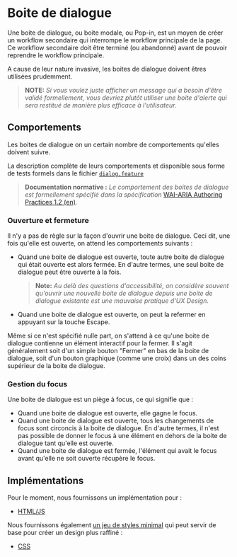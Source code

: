 # Boite de dialogue

Une boite de dialogue, ou boite modale, ou Pop-in, est un moyen de créer un workflow secondaire qui interrompe le workflow principale de la page. Ce workflow secondaire doit être terminé (ou abandonné) avant de pouvoir reprendre le workflow principale.

A cause de leur nature invasive, les boites de dialogue doivent êtres utilisées prudemment.

> **NOTE:** _Si vous voulez juste afficher un message qui a besoin d'être validé formellement, vous devriez plutôt utiliser une boite d'alerte qui sera restitué de manière plus efficace à l'utilisateur._


## Comportements

Les boites de dialogue on un certain nombre de comportements qu'elles doivent suivre.

La description complète de leurs comportements et disponible sous forme de tests formels dans le fichier [`dialog.feature`](../../tests/features/dialog.feature)

> **Documentation normative :** _Le comportement des boites de dialogue est formellement spécifié dans la spécification_ [WAI-ARIA Authoring Practices 1.2 (en)](https://www.w3.org/TR/wai-aria-practices-1.2/#dialog_modal).

### Ouverture et fermeture

Il n'y a pas de règle sur la façon d'ouvrir une boite de dialogue. Ceci dit, une fois qu'elle est ouverte, on attend les comportements suivants :

 - Quand une boite de dialogue est ouverte, toute autre boite de dialogue qui était ouverte est alors fermée. En d'autre termes, une seul boite de dialogue peut être ouverte à la fois.
   > **Note:** _Au delà des questions d'accessibilité, on considère souvent qu'ouvrir une nouvelle boite de dialogue depuis une boite de dialogue existante est une mauvaise pratique d'UX Design._
 - Quand une boite de dialogue est ouverte, on peut la refermer en appuyant sur la touche <key>Escape</key>.

Même si ce n'est spécifié nulle part, on s'attend à ce qu'une boite de dialogue contienne un élément interactif pour la fermer. Il s'agit généralement soit d'un simple bouton "Fermer" en bas de la boite de dialogue, soit d'un bouton graphique (comme une croix) dans un des coins supérieur de la boite de dialogue.

### Gestion du focus

Une boite de dialogue est un piège à focus, ce qui signifie que :

 - Quand une boite de dialogue est ouverte, elle gagne le focus.
 - Quand une boite de dialogue est ouverte, tous les changements de focus sont circoncis à la boite de dialogue. En d'autre termes, il n'est pas possible de donner le focus à une élément en dehors de la boite de dialogue tant qu'elle est ouverte.
 - Quand une boite de dialogue est fermée, l'élément qui avait le focus avant qu'elle ne soit ouverte récupère le focus.


## Implémentations

Pour le moment, nous fournissons un implémentation pour :

  - [HTML/JS](../../html/dialog/README.md)

Nous fournissons également [un jeu de styles minimal](../../styles/dialog/README.fr.md) qui peut servir de base pour créer un design plus raffiné :

  - [CSS](../../styles/dialog/dialog.css)
